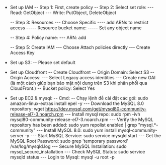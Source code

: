 <!-- Note: If don't note, please set to default -->

- Set up IAM
  -- Step 1: First, create policy
  -- Step 2: Select set role: 
    --- Read: GetObject
    --- Write: PutObject, DeleteObject

  -- Step 3: Resources
    ---  Choose Specific
      ---- add ARNs to restrict access
      ----- Resource bucket name: <name-bucket>
      ----- Set any object name

  -- Step 4: Policy name: <policy-name>
        --- ARN: add <name-bucket>

  -- Step 5: Create IAM
      --- Choose Attach policies directly
      --- Create Access Key

- Set up S3:
  -- Please set default



- Set up Cloudfront
 -- Create Cloudfront
 -- Origin Domain: Select S3
 -- Origin Access: 
    --- Select Legacy access identities
    --- Create new OAI (là một cách giúp bạn bảo mật nội dung trên S3 khi phân phối qua CloudFront.)
    --  Bucket policy: Select Yes



- Set up EC2 & mysql:
  -- Cmd: 
  -- Chạy lệnh để cài đặt các gói: sudo amazon-linux-extras install epel -y
  --- Download the MySQL 8.0 repository: wget https://dev.mysql.com/get/mysql80-community-release-el7-3.noarch.rpm
  --- Install mysql repo: sudo rpm -ivh mysql80-community-release-el7-3.noarch.rpm
  --- Verify the MySQL repository has been added: sudo yum repolist enabled | grep "mysql.*-community"
  --- Install MySQL 8.0: sudo yum install mysql-community-server -y
  --- Start MySQL Service: sudo service mysqld start
  --- Get the MySQL Root Password: sudo grep 'temporary password' /var/log/mysqld.log
  --- Secure MySQL Installation: sudo mysql_secure_installation
  --- Check MySQL Status: sudo service mysqld status
  --- Login to Mysql: mysql -u root -p